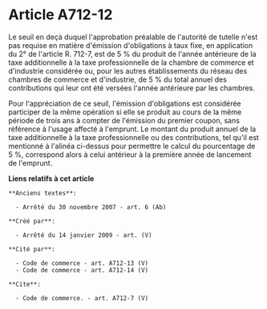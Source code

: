 # Article A712-12

Le seuil en deçà duquel l'approbation préalable de l'autorité de tutelle n'est pas requise en matière d'émission
d'obligations à taux fixe, en application du 2° de l'article R. 712-7, est de 5 % du produit de l'année antérieure de la taxe
additionnelle à la taxe professionnelle de la chambre de commerce et d'industrie considérée ou, pour les autres
établissements du réseau des chambres de commerce et d'industrie, de 5 % du total annuel des contributions qui leur ont été
versées l'année antérieure par les chambres. 

Pour l'appréciation de ce seuil, l'émission d'obligations est considérée participer de la même opération si elle se produit
au cours de la même période de trois ans à compter de l'émission du premier coupon, sans référence à l'usage affecté à
l'emprunt. Le montant du produit annuel de la taxe additionnelle à la taxe professionnelle ou des contributions, tel qu'il
est mentionné à l'alinéa ci-dessus pour permettre le calcul du pourcentage de 5 %, correspond alors à celui antérieur à la
première année de lancement de l'emprunt.

**Liens relatifs à cet article**

	**Anciens textes**:

	  - Arrêté du 30 novembre 2007 - art. 6 (Ab)

	**Créé par**:

	  - Arrêté du 14 janvier 2009 - art. (V)

	**Cité par**:

	  - Code de commerce - art. A712-13 (V)
	  - Code de commerce - art. A712-14 (V)

	**Cite**:

	  - Code de commerce. - art. A712-7 (V)
